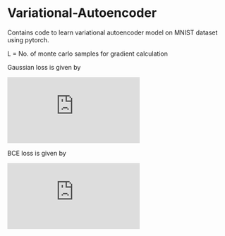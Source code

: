 # Variational-Autoencoder
Contains code to learn variational autoencoder model on MNIST dataset using pytorch.

L = No. of monte carlo samples for gradient calculation

Gaussian loss is given by

![\Large \frac{1}{N}\sum_{i=1}^{N}\left[\frac{1}{L}\sum_{l=1}^{L}\left\{ \frac{1}{2}\sum_{j=1}^{784}\log(\sigma_{ij}^{(l)})^2 + \frac{1}{2}\sum_{j=1}^{784}\left(\frac{x_{ij}-\mu_{ij}^{(l)}}   {\sigma_{ij}^{(l)}}\right)^2 \right\} \right ]  - \frac{1}{N}\sum_{i=1}^{N}\left[ \sum_{j=1}^{J}\frac{1}{2}\left(1+\log(\sigma_j^{\prime(i)})^2-(\mu_j^{\prime(i)})^2 -(\sigma_j^{\prime(i)})^2\right )\right ]](https://latex.codecogs.com/svg.latex?%5Cfrac%7B1%7D%7BN%7D%5Csum_%7Bi%3D1%7D%5E%7BN%7D%5Cleft%5B%5Cfrac%7B1%7D%7BL%7D%5Csum_%7Bl%3D1%7D%5E%7BL%7D%5Cleft%5C%7B%20%5Cfrac%7B1%7D%7B2%7D%5Csum_%7Bj%3D1%7D%5E%7B784%7D%5Clog%28%5Csigma_%7Bij%7D%5E%7B%28l%29%7D%29%5E2%20&plus;%20%5Cfrac%7B1%7D%7B2%7D%5Csum_%7Bj%3D1%7D%5E%7B784%7D%5Cleft%28%5Cfrac%7Bx_%7Bij%7D-%5Cmu_%7Bij%7D%5E%7B%28l%29%7D%7D%20%7B%5Csigma_%7Bij%7D%5E%7B%28l%29%7D%7D%5Cright%29%5E2%20%5Cright%5C%7D%20%5Cright%20%5D%20-%20%5Cfrac%7B1%7D%7BN%7D%5Csum_%7Bi%3D1%7D%5E%7BN%7D%5Cleft%5B%20%5Csum_%7Bj%3D1%7D%5E%7BJ%7D%5Cfrac%7B1%7D%7B2%7D%5Cleft%281&plus;%5Clog%28%5Csigma_j%5E%7B%5Cprime%28i%29%7D%29%5E2-%28%5Cmu_j%5E%7B%5Cprime%28i%29%7D%29%5E2%20-%28%5Csigma_j%5E%7B%5Cprime%28i%29%7D%29%5E2%5Cright%20%29%5Cright%20%5D)


BCE loss is given by 

![\Large  \frac{1}{N}\sum_{i=1}^{N}\left[\frac{1}{L}\sum_{l=1}^{L}\left\{x_{ij}\log p_{ij}^{(l)} + (1-x_{ij})\log(1-\log p_{ij}^{(l)}) \right\} \right ]  - \frac{1}{N}\sum_{i=1}^{N}\left[ \sum_{j=1}^{J}\frac{1}{2}\left(1+\log(\sigma_j^{\prime(i)})^2-(\mu_j^{\prime(i)})^2 -(\sigma_j^{\prime(i)})^2\right )\right ]](https://latex.codecogs.com/svg.latex?%5Cfrac%7B1%7D%7BN%7D%5Csum_%7Bi%3D1%7D%5E%7BN%7D%5Cleft%5B%5Cfrac%7B1%7D%7BL%7D%5Csum_%7Bl%3D1%7D%5E%7BL%7D%5Cleft%5C%7Bx_%7Bij%7D%5Clog%20p_%7Bij%7D%5E%7B%28l%29%7D%20&plus;%20%281-x_%7Bij%7D%29%5Clog%281-%5Clog%20p_%7Bij%7D%5E%7B%28l%29%7D%29%20%5Cright%5C%7D%20%5Cright%20%5D%20-%20%5Cfrac%7B1%7D%7BN%7D%5Csum_%7Bi%3D1%7D%5E%7BN%7D%5Cleft%5B%20%5Csum_%7Bj%3D1%7D%5E%7BJ%7D%5Cfrac%7B1%7D%7B2%7D%5Cleft%281&plus;%5Clog%28%5Csigma_j%5E%7B%5Cprime%28i%29%7D%29%5E2-%28%5Cmu_j%5E%7B%5Cprime%28i%29%7D%29%5E2%20-%28%5Csigma_j%5E%7B%5Cprime%28i%29%7D%29%5E2%5Cright%20%29%5Cright%20%5D)
